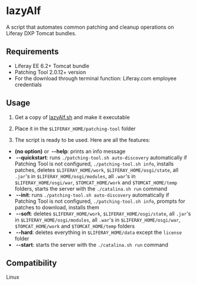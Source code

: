 # lazyAlf

A script that automates common patching and cleanup operations on Liferay DXP Tomcat bundles.

## Requirements
- Liferay EE 6.2+ Tomcat bundle
- Patching Tool 2.0.12+ version
- For the download through terminal function: Liferay.com employee credentials

## Usage
1) Get a copy of [lazyAlf.sh](https://github.com/alffox/lazy-alf/raw/master/lazyAlf.sh) and make it executable

2) Place it in the `$LIFERAY_HOME/patching-tool` folder

3) The script is ready to be used. Here are all the features:

* **(no option)** or **&nbsp;--help**: prints an info message
* **&nbsp;--quickstart**: runs `./patching-tool.sh auto-discovery` automatically if Patching Tool is not configured, `./patching-tool.sh info`, installs patches, deletes `$LIFERAY_HOME/work`, `$LIFERAY_HOME/osgi/state`, all `.jar`'s in `$LIFERAY_HOME/osgi/modules`, all `.war`'s in `$LIFERAY_HOME/osgi/war`, `$TOMCAT_HOME/work` and `$TOMCAT_HOME/temp` folders, starts the server with the `./catalina.sh run` command
* **&nbsp;--init**: runs `./patching-tool.sh auto-discovery` automatically if Patching Tool is not configured, `./patching-tool.sh info`, prompts for patches to download, installs them
* **&nbsp;--soft**: deletes `$LIFERAY_HOME/work`, `$LIFERAY_HOME/osgi/state`, all `.jar`'s in `$LIFERAY_HOME/osgi/modules`, all `.war`'s in `$LIFERAY_HOME/osgi/war`, `$TOMCAT_HOME/work` and `$TOMCAT_HOME/temp` folders 
* **&nbsp;--hard**: deletes everything in `$LIFERAY_HOME/data` except the `license` folder
* **&nbsp;--start**: starts the server with the `./catalina.sh run` command

## Compatibility
Linux
